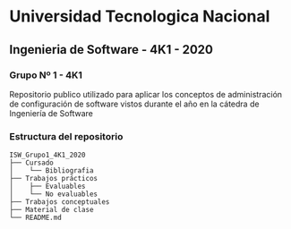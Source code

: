 # Universidad Tecnologica Nacional
## Ingenieria de Software - 4K1 - 2020
### Grupo Nº 1 - 4K1

Repositorio publico utilizado para aplicar los conceptos de administración de configuración de software vistos durante el año en la cátedra de Ingeniería de Software

### Estructura del repositorio
```
ISW_Grupo1_4K1_2020
├── Cursado
│    └── Bibliografia
├── Trabajos prácticos
│    ├── Evaluables
│    └── No evaluables
├── Trabajos conceptuales
├── Material de clase
└── README.md
```
